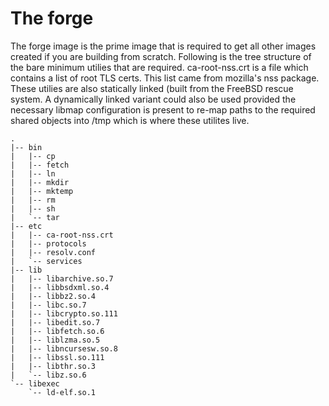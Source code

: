 # The forge

The forge image is the prime image that is required to get all other images
created if you are building from scratch. Following is the tree structure of
the bare minimum utilies that are required. ca-root-nss.crt is a file
which contains a list of root TLS certs. This list came from mozilla's
nss package. These utilies are also statically linked (built from the
FreeBSD rescue system. A dynamically linked variant could also be used provided
the necessary libmap configuration is present to re-map paths to the required
shared objects into /tmp which is where these utilites live.

```
.
|-- bin
|   |-- cp
|   |-- fetch
|   |-- ln
|   |-- mkdir
|   |-- mktemp
|   |-- rm
|   |-- sh
|   `-- tar
|-- etc
|   |-- ca-root-nss.crt
|   |-- protocols
|   |-- resolv.conf
|   `-- services
|-- lib
|   |-- libarchive.so.7
|   |-- libbsdxml.so.4
|   |-- libbz2.so.4
|   |-- libc.so.7
|   |-- libcrypto.so.111
|   |-- libedit.so.7
|   |-- libfetch.so.6
|   |-- liblzma.so.5
|   |-- libncursesw.so.8
|   |-- libssl.so.111
|   |-- libthr.so.3
|   `-- libz.so.6
`-- libexec
    `-- ld-elf.so.1
```
